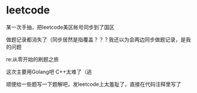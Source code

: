 # leetcode
某一次手抽，把leetcode美区帐号同步到了国区

做题记录都消失了（同步居然是指覆盖？？？我还以为会两边同步做题记录，是我的问题

re:从零开始的刷题之旅

这次主要用Golang吧
C++太难了（逃

顺便给一些题写一下题解吧，发leetcode上太羞耻了，直接在代码注释里写了
